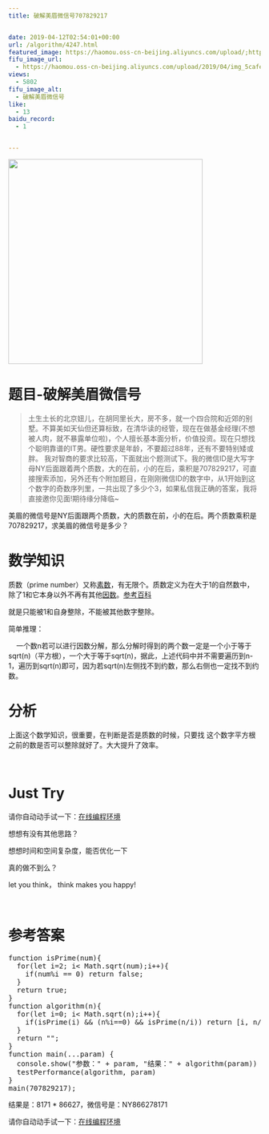 ```yaml
---
title: 破解美眉微信号707829217


date: 2019-04-12T02:54:01+00:00
url: /algorithm/4247.html
featured_image: https://haomou.oss-cn-beijing.aliyuncs.com/upload/;https://haomou.oss-cn-beijing.aliyuncs.com/upload/2019/04/img_5cafef87a3f6d.png
fifu_image_url:
  - https://haomou.oss-cn-beijing.aliyuncs.com/upload/2019/04/img_5cafef87a3f6d.png
views:
  - 5802
fifu_image_alt:
  - 破解美眉微信号
like:
  - 13
baidu_record:
  - 1


---
```

<p id="gqYyLBu">
  <img loading="lazy" class="alignnone wp-image-4249 shadow" src="https://haomou.oss-cn-beijing.aliyuncs.com/upload/2019/04/img_5cafef87a3f6d.png?x-oss-process=image/quality,q_10/resize,m_lfit,w_200" data-src="https://haomou.oss-cn-beijing.aliyuncs.com/upload/2019/04/img_5cafef87a3f6d.png?x-oss-process=image/format,webp" alt="" width="388" height="409" srcset="https://haomou.oss-cn-beijing.aliyuncs.com/upload/2019/04/img_5cafef87a3f6d.png?x-oss-process=image/format,webp 720w, https://haomou.oss-cn-beijing.aliyuncs.com/upload/2019/04/img_5cafef87a3f6d.png?x-oss-process=image/quality,q_50/resize,m_fill,w_284,h_300/format,webp 284w, https://haomou.oss-cn-beijing.aliyuncs.com/upload/2019/04/img_5cafef87a3f6d.png?x-oss-process=image/quality,q_50/resize,m_fill,w_568,h_600/format,webp 568w" sizes="(max-width: 388px) 100vw, 388px" />
</p>

# 题目-破解美眉微信号

> <span class="pun">土生土长的北京妞儿，在胡同里长大，房不多，就一个四合院和近郊的别墅。不算美如天仙但还算标致，在清华读的经管，现在在做基金经理(不想被人肉，就不暴露单位啦)，个人擅长基本面分析，价值投资。现在只想找个聪明靠谱的</span><span class="pln">IT</span><span class="pun">男。硬性要求是年龄，不要超过</span><span class="lit">88</span><span class="pun">年，还有不要特别矮或胖。</span> <span class="pun">我对智商的要求比较高，下面就出个题测试下。我的微信</span><span class="pln">ID</span><span class="pun">是大写字母</span><span class="pln">NY</span><span class="pun">后面跟着两个质数，大的在前，小的在后，乘积是</span><span class="lit">707829217</span><span class="pun">，可直接搜索添加，另外还有个附加题目，在刚刚微信</span><span class="pln">ID</span><span class="pun">的数字中，从</span><span class="lit">1</span><span class="pun">开始到这个数字的奇数序列里，一共出现了多少个</span><span class="lit">3</span><span class="pun">，如果私信我正确的答案，我将直接邀你见面!期待缘分降临~</span> 

美眉的微信号是NY后面跟两个质数，大的质数在前，小的在后。两个质数乘积是707829217，求美眉的微信号是多少？

# 数学知识

<div class="para">
  质数（prime number）又称<a href="https://baike.baidu.com/item/%E7%B4%A0%E6%95%B0/115069" target="_blank" rel="noopener" data-lemmaid="115069">素数</a>，有无限个。质数定义为在大于1的自然数中，除了1和它本身以外不再有其他<a href="https://baike.baidu.com/item/%E5%9B%A0%E6%95%B0/9539111" target="_blank" rel="noopener" data-lemmaid="9539111">因数</a>。<a href="https://baike.baidu.com/item/%E8%B4%A8%E6%95%B0">参考百科</a>
</div>

  就是只能被1和自身整除，不能被其他数字整除。



  简单推理：

      一个数n若可以进行因数分解，那么分解时得到的两个数一定是一个小于等于<span lang="en-us" xml:lang="en-us">sqrt(n)（平方根）</span>，一个大于等于<span lang="en-us" xml:lang="en-us">sqrt(n)</span>，据此，上述代码中并不需要遍历到<span lang="en-us" xml:lang="en-us">n-1</span>，遍历到<span lang="en-us" xml:lang="en-us">sqrt(n)</span>即可，因为若<span lang="en-us" xml:lang="en-us">sqrt(n)</span>左侧找不到约数，那么右侧也一定找不到约数。



# 分析

上面这个数学知识，很重要，在判断是否是质数的时候，只要找 这个数字平方根 之前的数是否可以整除就好了。大大提升了效率。

&nbsp;

# Just Try

请你自动动手试一下：[在线编程环境][1]

想想有没有其他思路？

想想时间和空间复杂度，能否优化一下

真的做不到么？

let you think， think makes you happy!

&nbsp;

# 参考答案

<pre class="EnlighterJSRAW" data-enlighter-language="null">function isPrime(num){
  for(let i=2; i&lt; Math.sqrt(num);i++){
    if(num%i == 0) return false;
  }
  return true;
}
function algorithm(n){
  for(let i=0; i&lt; Math.sqrt(n);i++){
    if(isPrime(i) && (n%i==0) && isPrime(n/i)) return [i, n/i].join("")
  }
  return "";
}
function main(...param) {
  console.show("参数：" + param, "结果：" + algorithm(param))
  testPerformance(algorithm, param)
}
main(707829217);</pre>

结果是：8171 * 86627，微信号是：NY866278171

请你自动动手试一下：[在线编程环境][2]

 [1]: https://www.f2e123.com/code?code=algorithm&pid=4247
 [2]: https://www.f2e123.com/code?pid=4247